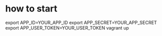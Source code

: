 # how to start

  export APP_ID=YOUR_APP_ID
  export APP_SECRET=YOUR_APP_SECRET
  export APP_USER_TOKEN=YOUR_USER_TOKEN
  vagrant up
